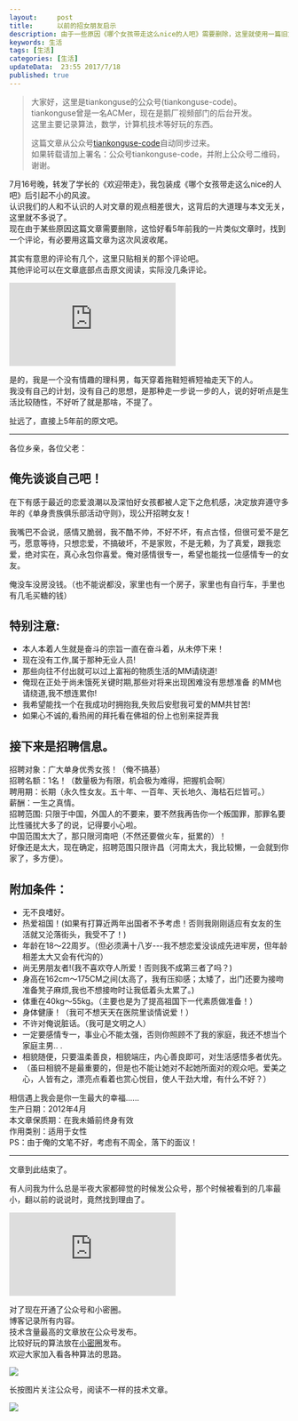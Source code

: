 ```yaml
---  
layout:     post  
title:      以前的招女朋友启示  
description: 由于一些原因《哪个女孩带走这么nice的人吧》需要删除，这里就使用一篇旧文收尾吧。  
keywords: 生活  
tags: [生活]  
categories: [生活]  
updateData:  23:55 2017/7/18
published: true  
---  
```

  
  
>   
> 大家好，这里是tiankonguse的公众号(tiankonguse-code)。    
> tiankonguse曾是一名ACMer，现在是鹅厂视频部门的后台开发。    
> 这里主要记录算法，数学，计算机技术等好玩的东西。   
>      
> 这篇文章从公众号[tiankonguse-code](http://mp.weixin.qq.com/s/vN7Ubq5tMYw9_Yv0fj6-8w)自动同步过来。    
> 如果转载请加上署名：公众号tiankonguse-code，并附上公众号二维码，谢谢。  
>   
>    
  

7月16号晚，转发了学长的《欢迎带走》，我包装成《哪个女孩带走这么nice的人吧》后引起不小的风波。  
认识我们的人和不认识的人对文章的观点相差很大，这背后的大道理与本文无关，这里就不多说了。  
现在由于某些原因这篇文章需要删除，这恰好看5年前我的一片类似文章时，找到一个评论，有必要用这篇文章为这次风波收尾。  


其实有意思的评论有几个，这里只贴相关的那个评论吧。  
其他评论可以在文章底部点击原文阅读，实际没几条评论。     
   
   
![](http://tiankonguse.com/lab/cloudLink/baidupan.php?url=/1915453531/2424348855.png)



是的，我是一个没有情趣的理科男，每天穿着拖鞋短裤短袖走天下的人。  
我没有自己的计划，没有自己的思想，是那种走一步说一步的人，说的好听点是生活比较随性，不好听了就是那啥，不提了。  


扯远了，直接上5年前的原文吧。  


  
----
  
各位乡亲，各位父老：  
  
  
## 俺先谈谈自己吧！  
  
在下有感于最近的恋爱浪潮以及深怕好女孩都被人定下之危机感，决定放弃遵守多年的《单身贵族俱乐部活动守则》，现公开招聘女友！  
          
我嘴巴不会说，感情又脆弱，我不酷不帅，不好不坏，有点古怪，但很可爱不是乞丐，愿意等待，只想恋爱，不搞破坏，不是家败，不是无赖，为了真爱，跟我恋爱，绝对实在，真心永包你喜爱。俺对感情很专一，希望也能找一位感情专一的女友。  
  
  
俺没车没房没钱。（也不能说都没，家里也有一个房子，家里也有自行车，手里也有几毛买糖的钱）  
  
  
## 特别注意:  
  
  
* 本人本着人生就是奋斗的宗旨一直在奋斗着，从未停下来！  
* 现在没有工作,属于那种无业人员!  
* 那些向往不付出就可以过上富裕的物质生活的MM请绕道!  
* 俺现在正处于尚未饿死关键时期,那些对将来出现困难没有思想准备 的MM也请绕道,我不想连累你!  
* 我希望能找一个在我成功时拥抱我,失败后安慰我可爱的MM共甘苦!   
* 如果心不诚的,看热闹的拜托看在佛祖的份上也别来捉弄我  
  
## 接下来是招聘信息。  
  
  
招聘对象：广大单身优秀女孩！（俺不搞基）    
招聘名额：1名！（数量极为有限，机会极为难得，把握机会啊）    
聘用期：长期（永久性女友。五十年、一百年、天长地久、海枯石烂皆可。）    
薪酬：一生之真情。    
招聘范围: 只限于中国，外国人的不要来，要不然我再告你一个叛国罪，那罪名要比性骚扰大多了的说，记得要小心啦。  
中国范围太大了，那只限河南吧（不然还要做火车，挺累的）！  
好像还是太大，现在确定，招聘范围只限许昌（河南太大，我比较懒，一会就到你家了，多方便）。  
  
  
## 附加条件：  
  
* 无不良嗜好。  
* 热爱祖国！(如果有打算近两年出国者不予考虑！否则我刚刚适应有女友的生活就又沦落街头，我受不了！)  
* 年龄在18～22周岁。（但必须满十八岁---我不想恋爱没谈成先进牢房，但年龄相差太大又会有代沟的）  
* 尚无男朋友者!(我不喜欢夺人所爱！否则我不成第三者了吗？)  
* 身高在162cm～175CM之间(太高了，我有压抑感；太矮了，出门还要为接吻准备凳子麻烦,我也不想接吻时让我低着头太累了。)  
* 体重在40kg～55kg。（主要也是为了提高祖国下一代素质做准备！）  
* 身体健康！（我可不想天天在医院里谈情说爱！）  
* 不许对俺说脏话。（我可是文明之人）  
* 一定要感情专一，事业心不能太强，否则你照顾不了我的家庭，我还不想当个家庭主男.. .  
* 相貌随便，只要温柔善良，相貌端庄，内心善良即可，对生活感悟多者优先。  
* （虽曰相貌不是最重要的，但是也不能让她对不起她所面对的观众吧。爱美之心，人皆有之，漂亮点看着也赏心悦目，使人干劲大增，有什么不好？）     
  
  
相信遇上我会是你一生最大的幸福......  
生产日期：2012年4月  
本文章保质期：在我未婚前终身有效  
作用类别：适用于女性  
PS：由于俺的文笔不好，考虑有不周全，落下的面议！  
  
-----

文章到此结束了。


有人问我为什么总是半夜大家都碎觉的时候发公众号，那个时候被看到的几率最小，翻以前的说说时，竟然找到理由了。  

![](http://tiankonguse.com/lab/cloudLink/baidupan.php?url=/1915453531/2809495844.png)


  
  
对了现在开通了公众号和小密圈。  
博客记录所有内容。  
技术含量最高的文章放在公众号发布。  
比较好玩的算法放在[小密圈](https://wx.xiaomiquan.com/mweb/views/joingroup/join_group.html?group_id=281548515451&secret=r0krqw9fw0at24vxjxo1uo4k0h4lfe47&extra=d67ce0c25ec91252b3af846a10154c9e9d4cb50c763fee178acd68cd2c2e09ee)发布。  
欢迎大家加入看各种算法的思路。  

![](https://res.tiankonguse.com/images/suanfa_xiaomiquan.jpg)  
  
  
长按图片关注公众号，阅读不一样的技术文章。   
  
![](https://res.tiankonguse.com/images/weixin-50cm.jpg)  
  
  
